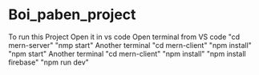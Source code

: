 ﻿# Boi_paben_project
To run this Project Open it in vs code
Open terminal from VS code
"cd mern-server"
"nmp start"
Another terminal
"cd mern-client"
"npm install"
"npm start"
Another terminal
"cd mern-client"
"npm install"
"npm install firebase"
"npm run dev"
